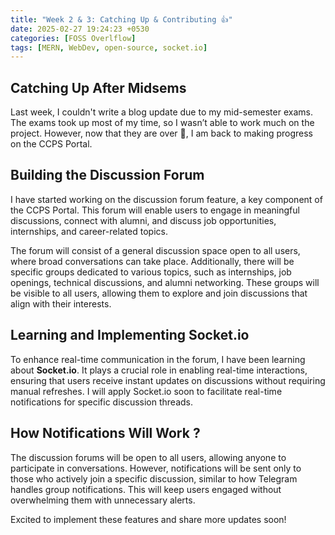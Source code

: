 ```yaml
---
title: "Week 2 & 3: Catching Up & Contributing 👍"
date: 2025-02-27 19:24:23 +0530
categories: [FOSS Overlflow]
tags: [MERN, WebDev, open-source, socket.io]
---
```


## Catching Up After Midsems
Last week, I couldn't write a blog update due to my mid-semester exams. The exams took up most of my time, so I wasn’t able to work much on the project. However, now that they are over 💪, I am back to making progress on the CCPS Portal.

## Building the Discussion Forum
I have started working on the discussion forum feature, a key component of the CCPS Portal. This forum will enable users to engage in meaningful discussions, connect with alumni, and discuss job opportunities, internships, and career-related topics.

The forum will consist of a general discussion space open to all users, where broad conversations can take place. Additionally, there will be specific groups dedicated to various topics, such as internships, job openings, technical discussions, and alumni networking. These groups will be visible to all users, allowing them to explore and join discussions that align with their interests.

## Learning and Implementing Socket.io
To enhance real-time communication in the forum, I have been learning about **Socket.io**. It plays a crucial role in enabling real-time interactions, ensuring that users receive instant updates on discussions without requiring manual refreshes. I will apply Socket.io soon to facilitate real-time notifications for specific discussion threads.

## How Notifications Will Work ?
The discussion forums will be open to all users, allowing anyone to participate in conversations. However, notifications will be sent only to those who actively join a specific discussion, similar to how Telegram handles group notifications. This will keep users engaged without overwhelming them with unnecessary alerts.

Excited to implement these features and share more updates soon!